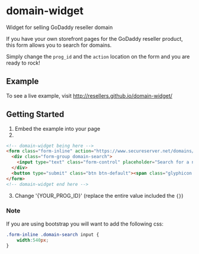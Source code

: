 domain-widget
=============

Widget for selling GoDaddy reseller domain

If you have your own storefront pages for the GoDaddy reseller product, this form allows you to search for domains.

Simply change the `prog_id` and the `action` location on the form and you are ready to rock!

## Example

To see a live example, visit http://resellers.github.io/domain-widget/

## Getting Started

1. Embed the example into your page
2.
```html
<!-- domain-widget being here -->
<form class="form-inline" action="https://www.secureserver.net/domains/search.aspx?checkAvail=1&amp;prog_id={YOUR_PROG_ID}" method="post">
  <div class="form-group domain-search">
    <input type="text" class="form-control" placeholder="Search for a new domain" name="domainToCheck" >
  </div>
  <button type="submit" class="btn btn-default"><span class="glyphicon glyphicon-search"></span> Search</button>
</form>
<!-- domain-widget end here -->
```
3. Change '{YOUR_PROG_ID}'  (replace the entire value included the `{}`)

### Note
If you are using bootstrap you will want to add the following css:
```css
.form-inline .domain-search input {
    width:540px;
}
```
